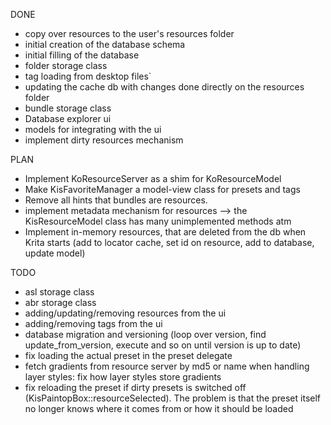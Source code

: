 DONE

 * copy over resources to the user's resources folder
 * initial creation of the database schema
 * initial filling of the database
 * folder storage class
 * tag loading from desktop files`
 * updating the cache db with changes done directly on the resources folder
 * bundle storage class
 * Database explorer ui
 * models for integrating with the ui
 * implement dirty resources mechanism

PLAN

 * Implement KoResourceServer as a shim for KoResourceModel
 * Make KisFavoriteManager a model-view class for presets and tags
 * Remove all hints that bundles are resources.
 * implement metadata mechanism for resources --> the KisResourceModel class has many unimplemented methods atm
 * Implement in-memory resources, that are deleted from the db when Krita starts (add to locator cache, set id on resource, add to database, update model)

TODO

 * asl storage class
 * abr storage class
 * adding/updating/removing resources from the ui
 * adding/removing tags from the ui
 * database migration and versioning (loop over version, find update_from_version, execute and so on until version is up to date)
 * fix loading the actual preset in the preset delegate
 * fetch gradients from resource server by md5 or name when handling layer styles: fix how layer styles store gradients
 * fix reloading the preset if dirty presets is switched off (KisPaintopBox::resourceSelected). The problem is that the preset itself no longer knows where it comes from or how it should be loaded
